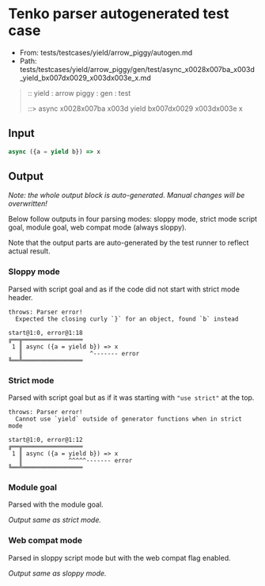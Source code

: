 # Tenko parser autogenerated test case

- From: tests/testcases/yield/arrow_piggy/autogen.md
- Path: tests/testcases/yield/arrow_piggy/gen/test/async_x0028x007ba_x003d_yield_bx007dx0029_x003dx003e_x.md

> :: yield : arrow piggy : gen : test
>
> ::> async x0028x007ba x003d yield bx007dx0029 x003dx003e x

## Input


`````js
async ({a = yield b}) => x
`````

## Output

_Note: the whole output block is auto-generated. Manual changes will be overwritten!_

Below follow outputs in four parsing modes: sloppy mode, strict mode script goal, module goal, web compat mode (always sloppy).

Note that the output parts are auto-generated by the test runner to reflect actual result.

### Sloppy mode

Parsed with script goal and as if the code did not start with strict mode header.

`````
throws: Parser error!
  Expected the closing curly `}` for an object, found `b` instead

start@1:0, error@1:18
╔══╦═════════════════
 1 ║ async ({a = yield b}) => x
   ║                   ^------- error
╚══╩═════════════════

`````

### Strict mode

Parsed with script goal but as if it was starting with `"use strict"` at the top.

`````
throws: Parser error!
  Cannot use `yield` outside of generator functions when in strict mode

start@1:0, error@1:12
╔══╦═════════════════
 1 ║ async ({a = yield b}) => x
   ║             ^^^^^------- error
╚══╩═════════════════

`````


### Module goal

Parsed with the module goal.

_Output same as strict mode._

### Web compat mode

Parsed in sloppy script mode but with the web compat flag enabled.

_Output same as sloppy mode._
